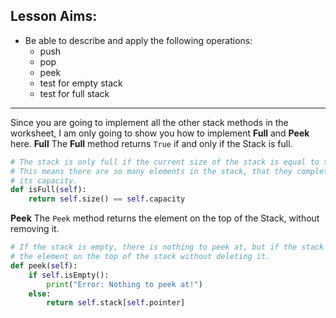 ## Lesson Aims:
* Be able to describe and apply the following operations: 
  * push
  * pop
  * peek 
  * test for empty stack
  * test for  full stack

---
Since you are going to implement all the other stack methods in the worksheet, I am only going to show you how to implement **Full** and **Peek** here.
**Full**
The **Full** method returns `True` if and only if the Stack is full.
```python
# The stack is only full if the current size of the stack is equal to the capacity.
# This means there are so many elements in the stack, that they completely use up
# its capacity.
def isFull(self):
    return self.size() == self.capacity
```

**Peek**
The `Peek` method returns the element on the top of the Stack, without removing it.
```python
# If the stack is empty, there is nothing to peek at, but if the stack has elements, return
# the element on the top of the stack without deleting it.
def peek(self):
    if self.isEmpty():
        print("Error: Nothing to peek at!")
    else:
        return self.stack[self.pointer]
```
